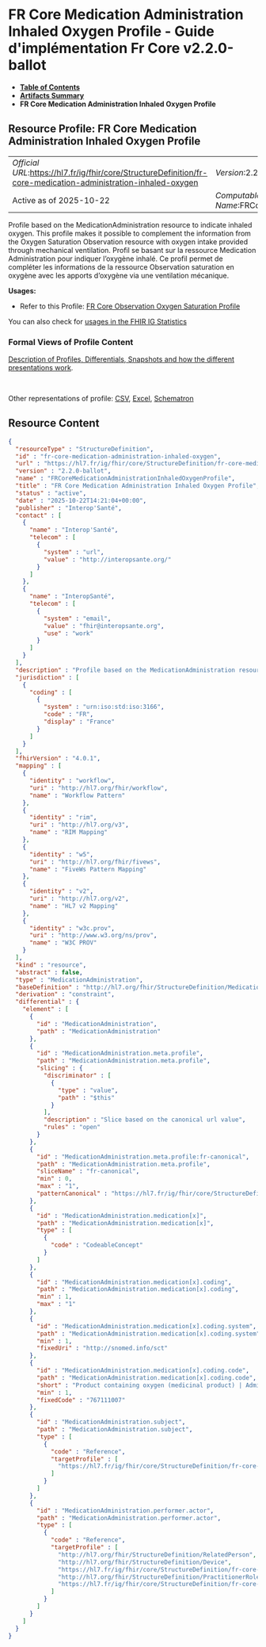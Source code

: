 # FR Core Medication Administration Inhaled Oxygen Profile - Guide d'implémentation Fr Core v2.2.0-ballot

* [**Table of Contents**](toc.md)
* [**Artifacts Summary**](artifacts.md)
* **FR Core Medication Administration Inhaled Oxygen Profile**

## Resource Profile: FR Core Medication Administration Inhaled Oxygen Profile 

| | |
| :--- | :--- |
| *Official URL*:https://hl7.fr/ig/fhir/core/StructureDefinition/fr-core-medication-administration-inhaled-oxygen | *Version*:2.2.0-ballot |
| Active as of 2025-10-22 | *Computable Name*:FRCoreMedicationAdministrationInhaledOxygenProfile |

 
Profile based on the MedicationAdministration resource to indicate inhaled oxygen. This profile makes it possible to complement the information from the Oxygen Saturation Observation resource with oxygen intake provided through mechanical ventilation. 
Profil se basant sur la ressource Medication Administration pour indiquer l’oxygène inhalé. Ce profil permet de compléter les informations de la ressource Observation saturation en oxygène avec les apports d’oxygène via une ventilation mécanique. 

**Usages:**

* Refer to this Profile: [FR Core Observation Oxygen Saturation Profile](StructureDefinition-fr-core-observation-saturation-oxygen.md)

You can also check for [usages in the FHIR IG Statistics](https://packages2.fhir.org/xig/hl7.fhir.fr.core|current/StructureDefinition/fr-core-medication-administration-inhaled-oxygen)

### Formal Views of Profile Content

 [Description of Profiles, Differentials, Snapshots and how the different presentations work](http://build.fhir.org/ig/FHIR/ig-guidance/readingIgs.html#structure-definitions). 

 

Other representations of profile: [CSV](StructureDefinition-fr-core-medication-administration-inhaled-oxygen.csv), [Excel](StructureDefinition-fr-core-medication-administration-inhaled-oxygen.xlsx), [Schematron](StructureDefinition-fr-core-medication-administration-inhaled-oxygen.sch) 



## Resource Content

```json
{
  "resourceType" : "StructureDefinition",
  "id" : "fr-core-medication-administration-inhaled-oxygen",
  "url" : "https://hl7.fr/ig/fhir/core/StructureDefinition/fr-core-medication-administration-inhaled-oxygen",
  "version" : "2.2.0-ballot",
  "name" : "FRCoreMedicationAdministrationInhaledOxygenProfile",
  "title" : "FR Core Medication Administration Inhaled Oxygen Profile",
  "status" : "active",
  "date" : "2025-10-22T14:21:04+00:00",
  "publisher" : "Interop'Santé",
  "contact" : [
    {
      "name" : "Interop'Santé",
      "telecom" : [
        {
          "system" : "url",
          "value" : "http://interopsante.org/"
        }
      ]
    },
    {
      "name" : "InteropSanté",
      "telecom" : [
        {
          "system" : "email",
          "value" : "fhir@interopsante.org",
          "use" : "work"
        }
      ]
    }
  ],
  "description" : "Profile based on the MedicationAdministration resource to indicate inhaled oxygen. This profile makes it possible to complement the information from the Oxygen Saturation Observation resource with oxygen intake provided through mechanical ventilation.\r\n\nProfil se basant sur la ressource Medication Administration pour indiquer l'oxygène inhalé. Ce profil permet de compléter les informations de la ressource Observation saturation en oxygène avec les apports d'oxygène via une ventilation mécanique.",
  "jurisdiction" : [
    {
      "coding" : [
        {
          "system" : "urn:iso:std:iso:3166",
          "code" : "FR",
          "display" : "France"
        }
      ]
    }
  ],
  "fhirVersion" : "4.0.1",
  "mapping" : [
    {
      "identity" : "workflow",
      "uri" : "http://hl7.org/fhir/workflow",
      "name" : "Workflow Pattern"
    },
    {
      "identity" : "rim",
      "uri" : "http://hl7.org/v3",
      "name" : "RIM Mapping"
    },
    {
      "identity" : "w5",
      "uri" : "http://hl7.org/fhir/fivews",
      "name" : "FiveWs Pattern Mapping"
    },
    {
      "identity" : "v2",
      "uri" : "http://hl7.org/v2",
      "name" : "HL7 v2 Mapping"
    },
    {
      "identity" : "w3c.prov",
      "uri" : "http://www.w3.org/ns/prov",
      "name" : "W3C PROV"
    }
  ],
  "kind" : "resource",
  "abstract" : false,
  "type" : "MedicationAdministration",
  "baseDefinition" : "http://hl7.org/fhir/StructureDefinition/MedicationAdministration",
  "derivation" : "constraint",
  "differential" : {
    "element" : [
      {
        "id" : "MedicationAdministration",
        "path" : "MedicationAdministration"
      },
      {
        "id" : "MedicationAdministration.meta.profile",
        "path" : "MedicationAdministration.meta.profile",
        "slicing" : {
          "discriminator" : [
            {
              "type" : "value",
              "path" : "$this"
            }
          ],
          "description" : "Slice based on the canonical url value",
          "rules" : "open"
        }
      },
      {
        "id" : "MedicationAdministration.meta.profile:fr-canonical",
        "path" : "MedicationAdministration.meta.profile",
        "sliceName" : "fr-canonical",
        "min" : 0,
        "max" : "1",
        "patternCanonical" : "https://hl7.fr/ig/fhir/core/StructureDefinition/fr-core-medication-administration-inhaled-oxygen"
      },
      {
        "id" : "MedicationAdministration.medication[x]",
        "path" : "MedicationAdministration.medication[x]",
        "type" : [
          {
            "code" : "CodeableConcept"
          }
        ]
      },
      {
        "id" : "MedicationAdministration.medication[x].coding",
        "path" : "MedicationAdministration.medication[x].coding",
        "min" : 1,
        "max" : "1"
      },
      {
        "id" : "MedicationAdministration.medication[x].coding.system",
        "path" : "MedicationAdministration.medication[x].coding.system",
        "min" : 1,
        "fixedUri" : "http://snomed.info/sct"
      },
      {
        "id" : "MedicationAdministration.medication[x].coding.code",
        "path" : "MedicationAdministration.medication[x].coding.code",
        "short" : "Product containing oxygen (medicinal product) | Administration d'oxygène",
        "min" : 1,
        "fixedCode" : "767111007"
      },
      {
        "id" : "MedicationAdministration.subject",
        "path" : "MedicationAdministration.subject",
        "type" : [
          {
            "code" : "Reference",
            "targetProfile" : [
              "https://hl7.fr/ig/fhir/core/StructureDefinition/fr-core-patient"
            ]
          }
        ]
      },
      {
        "id" : "MedicationAdministration.performer.actor",
        "path" : "MedicationAdministration.performer.actor",
        "type" : [
          {
            "code" : "Reference",
            "targetProfile" : [
              "http://hl7.org/fhir/StructureDefinition/RelatedPerson",
              "http://hl7.org/fhir/StructureDefinition/Device",
              "https://hl7.fr/ig/fhir/core/StructureDefinition/fr-core-practitioner",
              "http://hl7.org/fhir/StructureDefinition/PractitionerRole",
              "https://hl7.fr/ig/fhir/core/StructureDefinition/fr-core-patient"
            ]
          }
        ]
      }
    ]
  }
}

```
